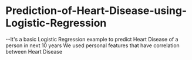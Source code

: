 # Prediction-of-Heart-Disease-using-Logistic-Regression

--It's a basic Logistic Regression example to predict Heart Disease of a person in next 10 years
We used personal features that have correlation between Heart Disease
